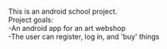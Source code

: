 This is an android school project.  
Project goals:  
-An android app for an art webshop  
-The user can register, log in, and 'buy' things  

